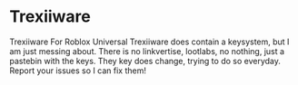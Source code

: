 # Trexiiware
Trexiiware For Roblox Universal 
Trexiiware does contain a keysystem, but I am just messing about. There is no linkvertise, lootlabs, no nothing, just a pastebin with the keys. They key does change, trying to do so everyday. Report your issues so I can fix them!
